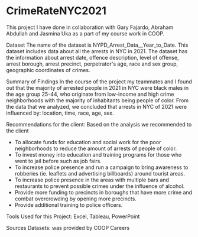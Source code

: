 # CrimeRateNYC2021

This project I have done in collaboration with Gary Fajardo, Abraham Abdullah and Jasmina Uka as a part of my course work in COOP. 

Dataset 
The name of the dataset is NYPD_Arrest_Data__Year_to_Date. This dataset includes data about all the arrests in NYC in 2021. The dataset has the information about arrest date, offence description, level of offense, arrest borough, arrest precinct, perpetrator's age, race and sex group, geographic coordinates of crimes.


Summary of Findings
In the course of the project my teammates and I found out that the majority of arrested people in 2021 in NYC were black males in the age group 25-44, who originate from low-income and high crime neighborhoods with the majority of inhabitants being people of color. From the data that we analyzed, we concluded that arrests in NYC of 2021 were influenced by: location, time, race, age, sex. 

Recommendations for the client:
Based on the analysis we recommended to the client
- To allocate funds for education and social work for the poor neighborhoods to reduce the amount of arrests of people of color.
- To invest money into education and training programs for those who went to jail before such as job fairs.
- To increase police presence and run a campaign to bring awareness to robberies (ie. leaflets  and advertising billboards) around tourist areas. 
- To increase police presence in the areas with multiple bars and restaurants to prevent possible crimes under the influence of alcohol.
- Provide more funding to precincts in boroughs that have more crime and combat overcrowding by opening more precincts.
- Provide additional training to police officers.

Tools Used for this Project: Excel, Tableau, PowerPoint

Sources Datasets: was provided by COOP Careers
